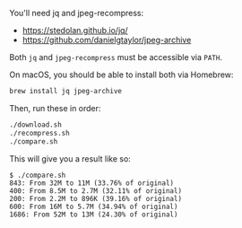 You'll need jq and jpeg-recompress:

 * https://stedolan.github.io/jq/
 * https://github.com/danielgtaylor/jpeg-archive

Both `jq` and `jpeg-recompress` must be accessible via `PATH`.

On macOS, you should be able to install both via Homebrew:

```bash
brew install jq jpeg-archive
```
Then, run these in order:

```bash
./download.sh
./recompress.sh
./compare.sh
```

This will give you a result like so:

```
$ ./compare.sh
843: From 32M to 11M (33.76% of original)
400: From 8.5M to 2.7M (32.11% of original)
200: From 2.2M to 896K (39.16% of original)
600: From 16M to 5.7M (34.94% of original)
1686: From 52M to 13M (24.30% of original)
```
